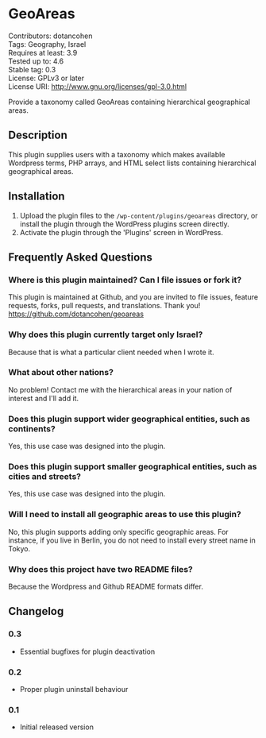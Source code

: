 # GeoAreas

Contributors: dotancohen  
Tags: Geography, Israel  
Requires at least: 3.9  
Tested up to: 4.6  
Stable tag: 0.3  
License: GPLv3 or later  
License URI: http://www.gnu.org/licenses/gpl-3.0.html

Provide a taxonomy called GeoAreas containing hierarchical geographical areas.



## Description

This plugin supplies users with a taxonomy which makes available Wordpress terms, PHP arrays, and HTML select lists containing hierarchical geographical areas.



## Installation

1. Upload the plugin files to the `/wp-content/plugins/geoareas` directory, or install the plugin through the WordPress plugins screen directly.
1. Activate the plugin through the 'Plugins' screen in WordPress.



## Frequently Asked Questions

### Where is this plugin maintained? Can I file issues or fork it?

This plugin is maintained at Github, and you are invited to file issues, feature requests, forks, pull requests, and translations. Thank you!  
https://github.com/dotancohen/geoareas


### Why does this plugin currently target only Israel?

Because that is what a particular client needed when I wrote it.


### What about other nations?

No problem! Contact me with the hierarchical areas in your nation of interest and I'll add it.


### Does this plugin support wider geographical entities, such as continents?

Yes, this use case was designed into the plugin.


### Does this plugin support smaller geographical entities, such as cities and streets?

Yes, this use case was designed into the plugin.


### Will I need to install all geographic areas to use this plugin?

No, this plugin supports adding only specific geographic areas. For instance, if you live in Berlin, you do not need to install every street name in Tokyo.


### Why does this project have two README files?

Because the Wordpress and Github README formats differ.



## Changelog

### 0.3
* Essential bugfixes for plugin deactivation

### 0.2
* Proper plugin uninstall behaviour

### 0.1
* Initial released version

